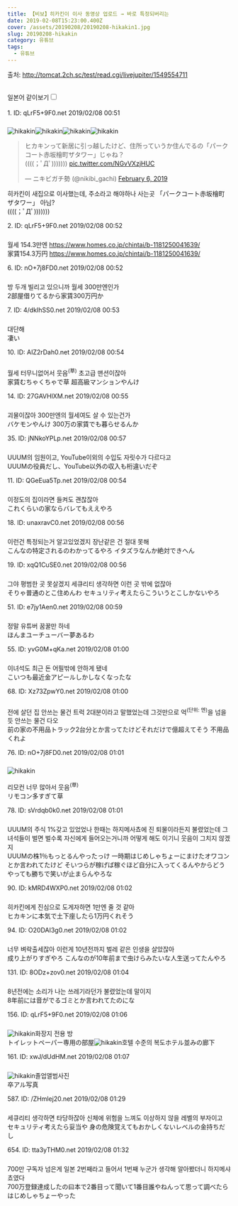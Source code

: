```yaml
---
title: 【비보】히카킨이 이사 동영상 업로드 → 바로 특정되버리는
date: 2019-02-08T15:23:00.400Z
cover: /assets/20190208/20190208-hikakin1.jpg
slug: 20190208-hikakin
category: 유튜브
tags:
  - 유튜브
---
```

<div><p class="source">출처: <a href="http://tomcat.2ch.sc/test/read.cgi/livejupiter/1549554711" rel="nofollow noopener noreferrer" target="_blank"><span>http</span><span>://</span><span>tomcat</span><span>.</span><span>2ch</span><span>.</span><span>sc</span><span>/</span><span>test</span><span>/</span><span>read</span><span>.</span><span>cgi</span><span>/</span><span>livejupiter</span><span>/</span><span>1549554711</span></a></p><br><label for="twolang" style="font-weight: 550;">일본어 같이보기</label><input type="checkbox" id="twolang"><br><br><div class="commentbox0"><div class="content1"><div class="id">1. ID: <span class="op">qLrF5+9F0.net</span> <span title="2019/02/08(金) 00:51:51.71">2019/02/08 00:51</span></div><div style="padding-top: 10px;">

![hikakin](/assets/20190208/2019020801.jpg "hikakin")![hikakin](/assets/20190208/2019020802.jpg "hikakin")![hikakin](/assets/20190208/2019020803.jpg "hikakin")![hikakin](/assets/20190208/2019020804.jpg "hikakin")
<blockquote class="twitter-tweet" data-lang="en"><p lang="ja" dir="ltr">ヒカキンって新居に引っ越したけど、住所っていうか住んでるの「パークコート赤坂檜町ザタワー」じゃね？<br>((((；ﾟДﾟ))))))) <a href="https://t.co/NGvVXzjHUC">pic.twitter.com/NGvVXzjHUC</a></p>&mdash; ニキビガチ勢 (@nikibi_gachi) <a href="https://twitter.com/nikibi_gachi/status/1093265212424171520?ref_src=twsrc%5Etfw">February 6, 2019</a></blockquote>
<script async src="https://platform.twitter.com/widgets.js" charset="utf-8"></script><p class="content">히카킨이 새집으로 이사했는데, 주소라고 해야하나 사는곳 「パークコート赤坂檜町ザタワー」 아님?<br>((((；ﾟДﾟ)))))))</p></div></div></div><div class="commentbox1"><div class="content1"><div class="id">2. ID: <span class="op">qLrF5+9F0.net</span> <span title="2019/02/08(金) 00:52:12.21">2019/02/08 00:52</span></div><div style="padding-top: 10px;"><p class="content">월세 154.3만엔
<a class="vglnk" href="https://www.homes.co.jp/chintai/b-1181250041639/" rel="nofollow noopener noreferrer" target="_blank"><span>https</span><span>://</span><span>www</span><span>.</span><span>homes</span><span>.</span><span>co</span><span>.</span><span>jp</span><span>/</span><span>chintai</span><span>/</span><span>b</span><span>-</span><span>1181250041639</span><span>/</span></a><br><span class="jp">家賃154.3万円
<a class="vglnk" href="https://www.homes.co.jp/chintai/b-1181250041639/" rel="nofollow noopener noreferrer" target="_blank"><span>https</span><span>://</span><span>www</span><span>.</span><span>homes</span><span>.</span><span>co</span><span>.</span><span>jp</span><span>/</span><span>chintai</span><span>/</span><span>b</span><span>-</span><span>1181250041639</span><span>/</span></a></span> </p></div><div class="content2"><div class="id">6. ID: <span>nO+7j8FD0.net</span> <span title="2019/02/08(金) 00:52:58.58">2019/02/08 00:52</span></div><div style="padding-top: 10px;"><p class="content">방 두개 빌리고 있으니까 월세 300만엔인가<br><span class="jp">2部屋借りてるから家賃300万円か</span> </p></div></div></div></div><div class="commentbox1"><div class="content1"><div class="id">7. ID: <span>4/dkIhSS0.net</span> <span title="2019/02/08(金) 00:53:37.94">2019/02/08 00:53</span></div><div style="padding-top: 10px;"><p class="content">대단해<br><span class="jp">凄い</span> </p></div></div></div><div class="commentbox1"><div class="content1"><div class="id">10. ID: <span>AIZ2rDah0.net</span> <span title="2019/02/08(金) 00:54:44.81">2019/02/08 00:54</span></div><div style="padding-top: 10px;"><p class="content">월세 터무니없어서 웃음<sup>(草)</sup>
초고급 맨션이잖아<br><span class="jp">家賃むちゃくちゃで草
超高級マンションやんけ</span> </p></div></div></div><div class="commentbox1"><div class="content1"><div class="id">14. ID: <span>27GAVHlXM.net</span> <span title="2019/02/08(金) 00:55:26.84">2019/02/08 00:55</span></div><div style="padding-top: 10px;"><p class="content">괴물이잖아
300만엔의 월세여도 살 수 있는건가<br><span class="jp">バケモンやんけ
300万の家賃でも暮らせるんか</span> </p></div></div></div><div class="commentbox1"><div class="content1"><div class="id">35. ID: <span>jNNkoYPLp.net</span> <span title="2019/02/08(金) 00:57:56.44">2019/02/08 00:57</span></div><div style="padding-top: 10px;"><p class="content">UUUM의 임원이고, YouTube이외의 수입도 자릿수가 다르다고<br><span class="jp">UUUMの役員だし、YouTube以外の収入も桁違いだぞ</span> </p></div></div></div><div class="commentbox1"><div class="content1"><div class="id">11. ID: <span>QGeEua5Tp.net</span> <span title="2019/02/08(金) 00:54:47.06">2019/02/08 00:54</span></div><div style="padding-top: 10px;"><p class="content">이정도의 집이라면 들켜도 괜찮잖아<br><span class="jp">これくらいの家ならバレてもええやろ</span> </p></div></div></div><div class="commentbox1"><div class="content1"><div class="id">18. ID: <span>unaxravC0.net</span> <span title="2019/02/08(金) 00:56:24.66">2019/02/08 00:56</span></div><div style="padding-top: 10px;"><p class="content">이런건 특정되는거 알고있었겠지
장난같은 건 절대 못해<br><span class="jp">こんなの特定されるのわかってるやろ
イタズラなんか絶対できへん</span> </p></div></div></div><div class="commentbox1"><div class="content1"><div class="id">19. ID: <span>xqQ1CuSE0.net</span> <span title="2019/02/08(金) 00:56:27.55">2019/02/08 00:56</span></div><div style="padding-top: 10px;"><p class="content">그야 평범한 곳 못살겠지 세큐리티 생각하면 이런 곳 밖에 없잖아<br><span class="jp">そりゃ普通のとこ住めんわ セキュリティ考えたらこういうとこしかないやろ</span> </p></div></div></div><div class="commentbox1"><div class="content1"><div class="id">51. ID: <span>e7jy1Aen0.net</span> <span title="2019/02/08(金) 00:59:06.93">2019/02/08 00:59</span></div><div style="padding-top: 10px;"><p class="content">정말 유튜버 꿈꿀만 하네<br><span class="jp">ほんまユーチューバー夢あるわ</span> </p></div></div></div><div class="commentbox1"><div class="content1"><div class="id">55. ID: <span>yvG0M+qKa.net</span> <span title="2019/02/08(金) 01:00:15.51">2019/02/08 01:00</span></div><div style="padding-top: 10px;"><p class="content">이녀석도 최근 돈 어필밖에 안하게 됐네<br><span class="jp">こいつも最近金アピールしかしなくなったな</span> </p></div></div></div><div class="commentbox1"><div class="content1"><div class="id">68. ID: <span>Xz73ZpwY0.net</span> <span title="2019/02/08(金) 01:00:52.04">2019/02/08 01:00</span></div><div style="padding-top: 10px;"><p class="content">전에 살던 집 안쓰는 물건 트럭 2대분이라고 말했었는데 그것만으로 억<sup>(단위: 엔)</sup>을 넘을듯
안쓰는 물건 다오<br><span class="jp">前の家の不用品トラック2台分とか言ってたけどそれだけで億超えてそう
不用品くれよ</span> </p></div></div></div><div class="commentbox1"><div class="content1"><div class="id">76. ID: <span>nO+7j8FD0.net</span> <span title="2019/02/08(金) 01:01:37.53">2019/02/08 01:01</span></div><div style="padding-top: 10px;">

![hikakin](/assets/20190208/2019020805.jpg "hikakin")<p class="content">리모컨 너무 많아서 웃음<sup>(草)</sup><br><span class="jp">リモコン多すぎて草</span> </p></div></div></div><div class="commentbox1"><div class="content1"><div class="id">78. ID: <span>sVrdqb0k0.net</span> <span title="2019/02/08(金) 01:01:56.73">2019/02/08 01:01</span></div><div style="padding-top: 10px;"><p class="content">UUUM의 주식 1%갖고 있었었나
한때는 하지메사쵸에 진 퇴물이라든지 불렸었는데
그녀석들이 벌면 벌수록 자신에게 들어오는거니까 어떻게 해도 이기니 웃음이 그치지 않겠지<br><span class="jp">UUUMの株1％もっとるんやったっけ
一時期はじめしゃちょーにまけたオワコンとか言われてたけど
そいつらが稼げば稼ぐほど自分に入ってくるんやからどうやっても勝ちで笑いが止まらんやろな</span> </p></div></div></div><div class="commentbox1"><div class="content1"><div class="id">90. ID: <span>kMRD4WXP0.net</span> <span title="2019/02/08(金) 01:02:38.58">2019/02/08 01:02</span></div><div style="padding-top: 10px;"><p class="content">히카킨에게 진심으로 도게자하면 1만엔 줄 것 같아<br><span class="jp">ヒカキンに本気で土下座したら1万円くれそう</span> </p></div></div></div><div class="commentbox1"><div class="content1"><div class="id">94. ID: <span>O20DAI3g0.net</span> <span title="2019/02/08(金) 01:02:43.88">2019/02/08 01:02</span></div><div style="padding-top: 10px;"><p class="content">너무 벼락출세잖아
이런게 10년전까지 벌레 같은 인생을 살았잖아<br><span class="jp">成り上がりすぎやろ
こんなのが10年前まで虫けらみたいな人生送ってたんやろ</span> </p></div></div></div><div class="commentbox1"><div class="content1"><div class="id">131. ID: <span>8ODz+zov0.net</span> <span title="2019/02/08(金) 01:04:49.40">2019/02/08 01:04</span></div><div style="padding-top: 10px;"><p class="content">8년전에는 소리가 나는 쓰레기라던가 불렸었는데 말이지<br><span class="jp">8年前には音がでるゴミとか言われてたのにな</span> </p></div></div></div><div class="commentbox1"><div class="content1"><div class="id">156. ID: <span class="op">qLrF5+9F0.net</span> <span title="2019/02/08(金) 01:06:43.46">2019/02/08 01:06</span></div><div style="padding-top: 10px;"><p class="content">![hikakin](/assets/20190208/2019020806.jpg "hikakin")화장지 전용 방<br><span class="jp">トイレットペーパー専用の部屋</span>![hikakin](/assets/20190208/2019020807.jpg "hikakin")호텔 수준의 복도<span class="jp">ホテル並みの廊下</span></p></div></div></div><div class="commentbox1"><div class="content1"><div class="id">161. ID: <span>xwJ/dUdHM.net</span> <span title="2019/02/08(金) 01:07:06.91">2019/02/08 01:07</span></div><div style="padding-top: 10px;"><p class="content">![hikakin](/assets/20190208/2019020808.jpg "hikakin")졸업앨범사진<br><span class="jp">卒アル写真</span> </p></div></div></div><div class="commentbox1"><div class="content1"><div class="id">587. ID: <span>/ZHmlej20.net</span> <span title="2019/02/08(金) 01:29:00.33">2019/02/08 01:29</span></div><div style="padding-top: 10px;"><p class="content">세큐리티 생각하면 타당하잖아
신체에 위험을 느껴도 이상하지 않을 레벨의 부자이고<br><span class="jp">セキュリティ考えたら妥当や
身の危険覚えてもおかしくないレベルの金持ちだし</span> </p></div></div></div><div class="commentbox1"><div class="content1"><div class="id">654. ID: <span>tta3yTHM0.net</span> <span title="2019/02/08(金) 01:32:25.45">2019/02/08 01:32</span></div><div style="padding-top: 10px;"><p class="content">700만 구독자 넘은게 일본 2번째라고 들어서 1번째 누군가 생각해 알아봤더니 하지메샤쵸였다<br><span class="jp">700万登録達成したの曰本で2番目って聞いて1番目誰やねんって思って調べたらはじめしゃちょーやった</span> </p></div></div></div></div>